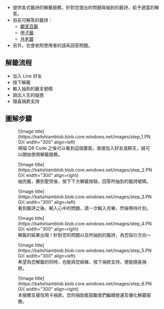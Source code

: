 
- 提供各式籤詩的解籤服務，針對您提出的問題與抽到的籤詩，給予適當的解答。
- 目前可解答的籤詩：
    - <u>[觀音百籤](https://fortuneboss.technologymochia.org/guanyin/)</u>
    - <u>[甲子籤](https://fortuneboss.technologymochia.org/jiazi/)</u>
    - <u>[月老籤](https://fortuneboss.technologymochia.org/thunderrain/)</u>
- 另外，也會依照使用者的語系回答問題。

## 解籤流程
- 加入 Line 好友
- 按下解籤
- 輸入抽到的籤支號碼
- 說出人生的疑惑
- 隨喜捐款支持

## 圖解步驟


<figure markdown>
  ![Image title](https://kaitshiamblob.blob.core.windows.net/images/step_1.PNG){ width="300" align=left}
  <figcaption>掃描 QR Code 之後可以看到這個畫面，直接加入好友或聊天，就可以開始使用解籤服務。</figcaption>
</figure>


<figure markdown>
  ![Image title](https://kaitshiamblob.blob.core.windows.net/images/step_2.PNG){ width="300" align=right}
  <figcaption>抽完籤，擲到聖筊後，按下下方解籤按鈕，回答所抽到的籤詩號碼。</figcaption>
</figure>

<figure markdown>
  ![Image title](https://kaitshiamblob.blob.core.windows.net/images/step_3.PNG){ width="300" align=left}
   <figcaption>看到籤詩之後，輸入心中的問題，請一次輸入完畢，然後稍待片刻。</figcaption>
</figure>


<figure markdown>
  ![Image title](https://kaitshiamblob.blob.core.windows.net/images/step_4.PNG){ width="300" align=right}
   <figcaption>解籤的結果出現！針對您的問題以及所抽到的籤詩，為您指引方向～</figcaption>
</figure>

<figure markdown>
  ![Image title](https://kaitshiamblob.blob.core.windows.net/images/step_5.PNG){ width="300" align=left}
   <figcaption>希望為您解籤的同時，也能與您結緣，按下捐款支持，便能隨喜捐款。</figcaption>
</figure>


<figure markdown>
  ![Image title](https://kaitshiamblob.blob.core.windows.net/images/step_6.PNG){ width="300" align=right}
   <figcaption>本服務支援信用卡捐款，您的捐助能鼓勵我們繼續營運及優化解籤服務。</figcaption>
</figure>

